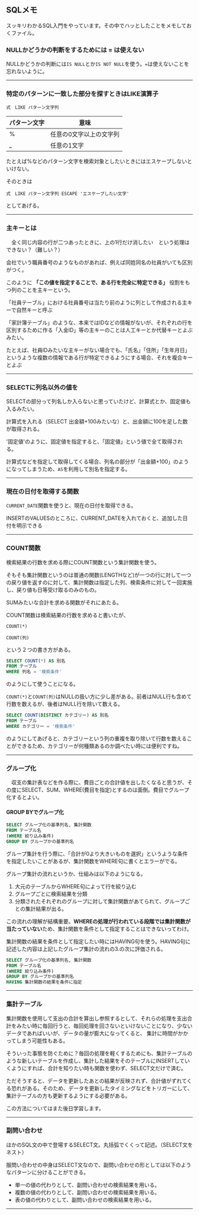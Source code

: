 ## SQLメモ

スッキリわかるSQL入門をやっています。その中でハッとしたことをメモしておくファイル。

### NULLかどうかの判断をするためには = は使えない

NULLかどうかの判断には`IS NULL`とか`IS NOT NULL`を使う。`=`は使えないことを忘れないように。

---
### 特定のパターンに一致した部分を探すときはLIKE演算子

```
式　LIKE パターン文字列
```

パターン文字 | 意味
--- | ---
% | 任意の0文字以上の文字列
_ | 任意の1文字

たとえば%などのパターン文字を検索対象としたいときにはエスケープしないといけない。

そのときは

```
式　LIKE パターン文字列 ESCAPE 'エスケープしたい文字'
```

としてあげる。

---
### 主キーとは

　全く同じ内容の行が二つあったときに、上の1行だけ消したい　という処理はできない？（難しい？）
 
 会社でいう職員番号のようなものがあれば、例えば同姓同名の社員がいても区別がつく。
 
 このように **「この値を指定することで、ある行を完全に特定できる」** 役割をもつ列のことを主キーという。
 
 「社員テーブル」における社員番号は当たり前のように列として作成される主キーで自然キーと呼ぶ
 
 「家計簿テーブル」のような、本来ではIDなどの情報がないが、それぞれの行を区別するために作る「入金ID」等の主キーのことは人工キーとか代替キーとよぶみたい。
 
 たとえば、社員IDみたいな主キーがない場合でも、「氏名」「住所」「生年月日」というような複数の情報である行が特定できるようにする場合、それを複合キーとよぶ
 
 ---
 
 ### SELECTに列名以外の値を
 
 SELECTの部分って列名しか入らないと思っていたけど、計算式とか、固定値も入るみたい。
 
 計算式を入れる（SELECT 出金額+100みたいな）と、出金額に100を足した数が取得される。
 
 '固定値'のように、固定値を指定すると、「固定値」という値で全て取得される。
 
 計算式などを指定して取得してくる場合、列名の部分が「出金額+100」のようになってしまうため、`AS`を利用して別名を指定する。
 
 ---
 
 ### 現在の日付を取得する関数
 
 `CURRENT_DATE`関数を使うと、現在の日付を取得できる。
 
 INSERTのVALUESのところに、CURRENT_DATEを入れておくと、追加した日付を明示できる
 
 ---
 
 ### COUNT関数
 
 検索結果の行数を求める際にCOUNT関数という集計関数を使う。
 
 そもそも集計関数というのは普通の関数(LENGTHなど)が一つの行に対して一つの戻り値を返すのに対して、集計関数は指定した列、検索条件に対して一回実施し、戻り値も日等受け取るのみのもの。
 
 SUMみたいな合計を求める関数がそれにあたる。
 
 COUNT関数は検索結果の行数を求めると書いたが、
 
 ```
 COUNT(*)
 ```
 
 ```
 COUNT(列)
 ```
 
 という２つの書き方がある。
 
 ``` SQL
 SELECT COUNT(*) AS 別名
 FROM テーブル
 WHERE 列名 = '検索条件'
 ```
 
 のようにして使うことになる。
 
 `COUNT(*)`と`COUNT(列)`はNULLの扱い方に少し差がある。前者はNULL行も含めて行数を数えるが、後者はNULL行を除いて数える。
 
  ``` SQL
 SELECT COUNT(DISTINCT カテゴリー) AS 別名
 FROM テーブル
 WHERE カテゴリー = '検索条件'
 ```
 
 のようにしてあげると、カテゴリーという列の重複を取り除いて行数を数えることができるため、カテゴリーが何種類あるのか調べたい時には便利ですね。
 
 ---
 
 ### グループ化
 
　収支の集計表などを作る際に、費目ごとの合計値を出したくなると思うが、その度にSELECT、SUM、WHERE(費目を指定)とするのは面倒。費目でグループ化するとよい。
 
 #### GROUP BYでグループ化
 
 ``` SQL
 SELECT グループ化の基準列名, 集計関数
 FROM テーブル名
 (WHERE 絞り込み条件)
GROUP BY グループかの基準列名
```
グループ集計を行う際に、「合計が0より大きいものを選択」というような条件を指定したいことがあるが、集計関数をWHERE句に書くとエラーがでる。

グループ集計の流れというか、仕組みは以下のようになる。

1. 大元のテーブルからWHERE句によって行を絞り込む
2. グループごとに検索結果を分類
3. 分類されたそれぞれのグループに対して集計関数があてられて、グループごとの集計結果が出る。

この流れの理解が結構重要。**WHEREの処理が行われている段階では集計関数が当たっていない**ため、集計関数を条件として指定することはできないってわけ。

集計関数の結果を条件として指定したい時にはHAVING句を使う。HAVING句に記述した内容は上記したグループ集計の流れの3.の次に評価される。

 ``` SQL
 SELECT グループ化の基準列名, 集計関数
 FROM テーブル名
 (WHERE 絞り込み条件)
GROUP BY グループかの基準列名
HAVING 集計関数の結果を条件に指定
```
---
### 集計テーブル

集計関数を使用して支出の合計を算出し参照するとして、それらの処理を支出合計をみたい時に毎回行うと、毎回処理を回さないといけないことになり、少ないデータであればいいが、データの量が膨大になってくると、
集計に時間がかかってしまう可能性もある。

そういった事態を防ぐために？毎回の処理を軽くするためにも、集計テーブルのような新しいテーブルを作成し、集計した結果をそのテーブルにINSERTしていくようにすれば、合計を知りたい時も関数を使わず、SELECT文だけで済む。

ただそうすると、データを更新したあとの結果が反映されず、合計値がずれてくる恐れがある。そのため、データを更新したタイミングなどをトリガーにして、集計テーブルの方も更新するようにする必要がある。

この方法についてはまた後日学習します。

---
### 副問い合わせ

ほかのSQL文の中で登場するSELECT文。丸括弧でくくって記述。（SELECT文をネスト）

服問い合わせの中身はSELECT文なので、副問い合わせの形としては以下のようなパターンに分けることができる。

- 単一の値の代わりとして、副問い合わせの検索結果を用いる。
- 複数の値の代わりとして、副問い合わせの検索結果を用いる。
- 表の値の代わりとして、副問い合わせの検索結果を用いる。

---



 
 
 
 
 
 
 
 
 
 
 
